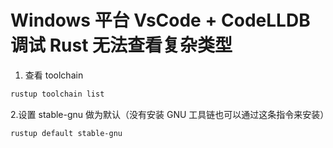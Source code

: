 # Windows 平台 VsCode + CodeLLDB 调试 Rust 无法查看复杂类型

1. 查看 toolchain

```powershell
rustup toolchain list
```

2.设置 stable-gnu 做为默认（没有安装 GNU 工具链也可以通过这条指令来安装）

```powershell
rustup default stable-gnu
```
